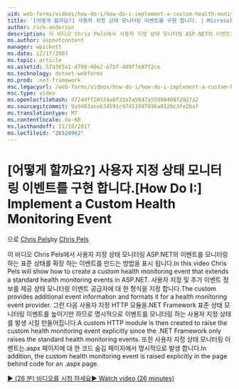```yaml
---
uid: web-forms/videos/how-do-i/how-do-i-implement-a-custom-health-monitoring-event
title: '[어떻게 할까요?] 사용자 지정 상태 모니터링 이벤트를 구현 합니다. | Microsoft Docs'
author: rick-anderson
description: 이 비디오 Chris Pels에서 사용자 지정 상태 모니터링 ASP.NET의 이벤트를 모니터링 하는 표준 상태를 확장 하는 이벤트를 만드는 방법을 표시 됩니다. 사용자 지정 pro 중...
ms.author: aspnetcontent
manager: wpickett
ms.date: 12/17/2007
ms.topic: article
ms.assetid: 5fa365a1-d709-40e2-b7bf-489ff687f2ce
ms.technology: dotnet-webforms
ms.prod: .net-framework
msc.legacyurl: /web-forms/videos/how-do-i/how-do-i-implement-a-custom-health-monitoring-event
msc.type: video
ms.openlocfilehash: d724dff20324a0f33a7a5647a55d90409f2927a2
ms.sourcegitcommit: 9a9483aceb34591c97451997036a9120c3fe2baf
ms.translationtype: MT
ms.contentlocale: ko-KR
ms.lasthandoff: 11/10/2017
ms.locfileid: "26524962"
---
```

<a name="how-do-i-implement-a-custom-health-monitoring-event"></a><span data-ttu-id="b07fa-104">[어떻게 할까요?] 사용자 지정 상태 모니터링 이벤트를 구현 합니다.</span><span class="sxs-lookup"><span data-stu-id="b07fa-104">[How Do I:] Implement a Custom Health Monitoring Event</span></span>
====================
<span data-ttu-id="b07fa-105">으로 [Chris Pels](https://twitter.com/chrispels)</span><span class="sxs-lookup"><span data-stu-id="b07fa-105">by [Chris Pels](https://twitter.com/chrispels)</span></span>

<span data-ttu-id="b07fa-106">이 비디오 Chris Pels에서 사용자 지정 상태 모니터링 ASP.NET의 이벤트를 모니터링 하는 표준 상태를 확장 하는 이벤트를 만드는 방법을 표시 됩니다.</span><span class="sxs-lookup"><span data-stu-id="b07fa-106">In this video Chris Pels will show how to create a custom health monitoring event that extends a standard health monitoring events in ASP.NET.</span></span> <span data-ttu-id="b07fa-107">사용자 지정 및 추가 이벤트 정보를 제공 상태 모니터링 이벤트 공급자에 대 한 형식을 지정 합니다.</span><span class="sxs-lookup"><span data-stu-id="b07fa-107">The custom provides additional event information and formats it for a health monitoring event provider.</span></span> <span data-ttu-id="b07fa-108">그런 다음 사용자 지정 HTTP 모듈을.NET Framework 표준 상태 모니터링 이벤트를 높이기만 하므로 명시적으로 이벤트를 모니터링 하는 사용자 지정 상태를 발생 시킬 만들어집니다.</span><span class="sxs-lookup"><span data-stu-id="b07fa-108">A custom HTTP module is then created to raise the custom health monitoring event explicitly since the .NET Framework only raises the standard health monitoring events.</span></span> <span data-ttu-id="b07fa-109">또한 사용자 지정 상태 모니터링 이벤트는.aspx 페이지에 대 한 코드 숨김 페이지에서 명시적으로 발생 합니다.</span><span class="sxs-lookup"><span data-stu-id="b07fa-109">In addition, the custom health monitoring event is raised explicitly in the page behind code for an .aspx page.</span></span>

[<span data-ttu-id="b07fa-110">&#9654; (26 분) 비디오를 시청 하세요</span><span class="sxs-lookup"><span data-stu-id="b07fa-110">&#9654; Watch video (26 minutes)</span></span>](https://channel9.msdn.com/Blogs/ASP-NET-Site-Videos/how-do-i-implement-a-custom-health-monitoring-event)
